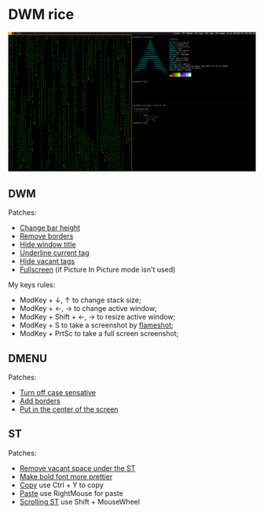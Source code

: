 # DWM rice

![Arch Linux](https://github.com/Valetron/Arch-Linux/blob/main/image.png)
## DWM
Patches:
- [Change bar height](https://dwm.suckless.org/patches/bar_height/)
- [Remove borders](https://dwm.suckless.org/patches/singularborders/)
- [Hide window title](https://dwm.suckless.org/patches/notitle/)
- [Underline current tag](https://dwm.suckless.org/patches/underlinetags/)
- [Hide vacant tags](https://dwm.suckless.org/patches/hide_vacant_tags/)
- [Fullscreen](https://dwm.suckless.org/patches/fakefullscreen/) (if Picture In Picture mode isn't used)

My keys rules:
* ModKey + ↓, ↑ to change stack size;
* ModKey + ←, → to change active window;
* ModKey + Shift + ←, → to resize active window;
* ModKey + S to take a screenshot by [flameshot](https://github.com/flameshot-org/flameshot);
* ModKey + PrtSc to take a full screen screenshot;
## DMENU
Patches:
- [Turn off case sensative](https://tools.suckless.org/dmenu/patches/case-insensitive/)
- [Add borders](https://tools.suckless.org/dmenu/patches/border/)
- [Put in the center of the screen](https://tools.suckless.org/dmenu/patches/center/)
## ST
Patches:
- [Remove vacant space under the ST](https://st.suckless.org/patches/anysize/)  
- [Make bold font more prettier](https://st.suckless.org/patches/bold-is-not-bright/)
- [Copy](https://st.suckless.org/patches/clipboard/) use Ctrl + Y to copy
- [Paste](https://st.suckless.org/patches/rightclickpaste/) use RightMouse for paste
- [Scrolling ST](https://st.suckless.org/patches/scrollback/) use Shift + MouseWheel
